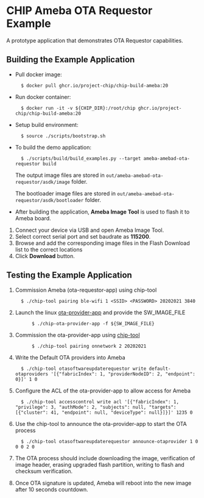 # CHIP Ameba OTA Requestor Example

A prototype application that demonstrates OTA Requestor capabilities.

## Building the Example Application

-   Pull docker image:

          $ docker pull ghcr.io/project-chip/chip-build-ameba:20

-   Run docker container:

          $ docker run -it -v ${CHIP_DIR}:/root/chip ghcr.io/project-chip/chip-build-ameba:20

-   Setup build environment:

          $ source ./scripts/bootstrap.sh

-   To build the demo application:

          $ ./scripts/build/build_examples.py --target ameba-amebad-ota-requestor build

    The output image files are stored in
    `out/ameba-amebad-ota-requestor/asdk/image` folder.

    The bootloader image files are stored in
    `out/ameba-amebad-ota-requestor/asdk/bootloader` folder.

-   After building the application, **Ameba Image Tool** is used to flash it to
    Ameba board.

1. Connect your device via USB and open Ameba Image Tool.
2. Select correct serial port and set baudrate as **115200**.
3. Browse and add the corresponding image files in the Flash Download list to
   the correct locations
4. Click **Download** button.

## Testing the Example Application

1.  Commission Ameba (ota-requestor-app) using chip-tool

          $ ./chip-tool pairing ble-wifi 1 <SSID> <PASSWORD> 20202021 3840

2.  Launch the linux [ota-provider-app](../../ota-provider-app/linux) and
    provide the SW_IMAGE_FILE

              $ ./chip-ota-provider-app -f ${SW_IMAGE_FILE}

3.  Commission the ota-provider-app using
    [chip-tool](https://github.com/project-chip/connectedhomeip/tree/master/examples/chip-tool)

              $ ./chip-tool pairing onnetwork 2 20202021

4.  Write the Default OTA providers into Ameba

          $ ./chip-tool otasoftwareupdaterequestor write default-otaproviders '[{"fabricIndex": 1, "providerNodeID": 2, "endpoint": 0}]' 1 0

5.  Configure the ACL of the ota-provider-app to allow access for Ameba

          $ ./chip-tool accesscontrol write acl '[{"fabricIndex": 1, "privilege": 3, "authMode": 2, "subjects": null, "targets": [{"cluster": 41, "endpoint": null, "deviceType": null}]}]' 1235 0

6.  Use the chip-tool to announce the ota-provider-app to start the OTA process

          $ ./chip-tool otasoftwareupdaterequestor announce-otaprovider 1 0 0 0 2 0

7.  The OTA process should include downloading the image, verification of image
    header, erasing upgraded flash partition, writing to flash and checksum
    verification.

8) Once OTA signature is updated, Ameba will reboot into the new image after 10
   seconds countdown.
